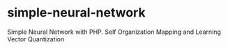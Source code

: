 # simple-neural-network
Simple Neural Network with PHP. Self Organization Mapping and Learning Vector Quantization
